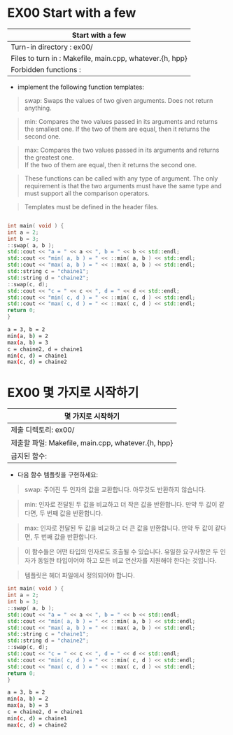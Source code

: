 # EX00  Start with a few


 |Start with a few|
 |---|
 |Turn-in directory : ex00/|
 |Files to turn in : Makefile, main.cpp, whatever.{h, hpp}|
 |Forbidden functions : |


* implement the following function templates:  

>swap: Swaps the values of two given arguments. Does not return anything.  

>min: Compares the two values passed in its arguments and returns the smallest
one. If the two of them are equal, then it returns the second one.

>max: Compares the two values passed in its arguments and returns the greatest one.  
If the two of them are equal, then it returns the second one.  

>These functions can be called with any type of argument. The only requirement is that the two arguments must have the same type and must support all the comparison operators.

> Templates must be defined in the header files.

```cpp

int main( void ) {
int a = 2;
int b = 3;
::swap( a, b );
std::cout << "a = " << a << ", b = " << b << std::endl;
std::cout << "min( a, b ) = " << ::min( a, b ) << std::endl;
std::cout << "max( a, b ) = " << ::max( a, b ) << std::endl;
std::string c = "chaine1";
std::string d = "chaine2";
::swap(c, d);
std::cout << "c = " << c << ", d = " << d << std::endl;
std::cout << "min( c, d ) = " << ::min( c, d ) << std::endl;
std::cout << "max( c, d ) = " << ::max( c, d ) << std::endl;
return 0;
}

```

```sh
a = 3, b = 2
min(a, b) = 2
max(a, b) = 3
c = chaine2, d = chaine1
min(c, d) = chaine1
max(c, d) = chaine2
```

# EX00 몇 가지로 시작하기

|몇 가지로 시작하기|
|---|
|제출 디렉토리: ex00/|
|제출할 파일: Makefile, main.cpp, whatever.{h, hpp}|
|금지된 함수: |

* 다음 함수 템플릿을 구현하세요:

>swap: 주어진 두 인자의 값을 교환합니다. 아무것도 반환하지 않습니다.

>min: 인자로 전달된 두 값을 비교하고 더 작은 값을 반환합니다. 만약 두 값이 같다면, 두 번째 값을 반환합니다.

>max: 인자로 전달된 두 값을 비교하고 더 큰 값을 반환합니다. 만약 두 값이 같다면, 두 번째 값을 반환합니다.

>이 함수들은 어떤 타입의 인자로도 호출될 수 있습니다. 유일한 요구사항은 두 인자가 동일한 타입이어야 하고 모든 비교 연산자를 지원해야 한다는 것입니다.

>템플릿은 헤더 파일에서 정의되어야 합니다.

```cpp
int main( void ) {
int a = 2;
int b = 3;
::swap( a, b );
std::cout << "a = " << a << ", b = " << b << std::endl;
std::cout << "min( a, b ) = " << ::min( a, b ) << std::endl;
std::cout << "max( a, b ) = " << ::max( a, b ) << std::endl;
std::string c = "chaine1";
std::string d = "chaine2";
::swap(c, d);
std::cout << "c = " << c << ", d = " << d << std::endl;
std::cout << "min( c, d ) = " << ::min( c, d ) << std::endl;
std::cout << "max( c, d ) = " << ::max( c, d ) << std::endl;
return 0;
}
```

```sh
a = 3, b = 2
min(a, b) = 2
max(a, b) = 3
c = chaine2, d = chaine1
min(c, d) = chaine1
max(c, d) = chaine2
```
